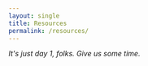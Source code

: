 ```yaml
---
layout: single
title: Resources
permalink: /resources/
---
```


*It's just day 1, folks. Give us some time.*